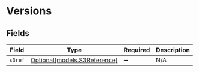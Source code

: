 # Versions


## Fields

| Field                                                    | Type                                                     | Required                                                 | Description                                              |
| -------------------------------------------------------- | -------------------------------------------------------- | -------------------------------------------------------- | -------------------------------------------------------- |
| `s3ref`                                                  | [Optional[models.S3Reference]](../models/s3reference.md) | :heavy_minus_sign:                                       | N/A                                                      |